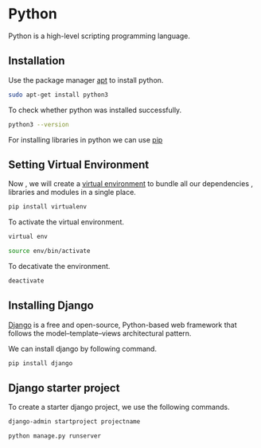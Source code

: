 # Python

Python is a high-level scripting programming language. 

## Installation 

Use the package manager [apt](https://ubuntu.com/server/docs/package-management) to install python.

```bash
sudo apt-get install python3
```

To check whether python was installed successfully.

```bash
python3 --version
```
For installing libraries in python we can use [pip](https://packaging.python.org/en/latest/tutorials/installing-packages/)

## Setting Virtual Environment

Now , we will create a [virtual environment](https://docs.python.org/3/library/venv.html) to bundle all our dependencies , libraries and modules in a single place. 

```bash
pip install virtualenv
```

To activate the virtual environment.

```bash
virtual env

source env/bin/activate
```

To decativate the environment.

```bash
deactivate
```

## Installing Django

[Django](https://www.djangoproject.com/) is a free and open-source, Python-based web framework that follows the model–template–views architectural pattern.

We can install django by following command.

```bash
pip install django
```

## Django starter project

To create a starter django project, we use the following commands.

```bash
django-admin startproject projectname

python manage.py runserver
```
